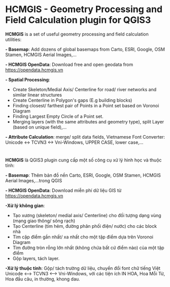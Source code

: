 # HCMGIS - Geometry Processing and Field Calculation plugin for QGIS3

**HCMGIS** is a set of useful geometry processing and field calculation utilities:


**- Basemap**: Add dozens of global basemaps from Carto, ESRI, Google, OSM Stamen, HCMGIS Aerial Images,...

**- HCMGIS OpenData**:  Download free and open geodata from https://opendata.hcmgis.vn

**- Spatial Processing**: 

+ Create Skeleton/Medial Axis/ Centerline for road/ river networks and similar linear structures
+ Create Centerline in Polygon's gaps (E.g building blocks)
+ Finding closest/ farthest pair of Points in a Point set based on Voronoi Diagram
+ Finding Largest Empty Circle of a Point set.
+ Merging layers (with the same attributes and geometry type), split Layer (based on unique field),...

**- Attribute Calculation**: merge/ split data fields, Vietnamese Font Converter: Unicode <-> TCVN3 <-> Vni-Windows, UPPER CASE, lower case,...

# 

**HCMGIS** là QGIS3 plugin cung cấp một số công cụ xử lý hình học và thuộc tính:


**- Basemap**: Thêm bản đồ nền Carto, ESRI, Google, OSM Stamen, HCMGIS Aerial Images,...trong QGIS

**- HCMGIS OpenData**:  Download miễn phí dữ liệu GIS từ https://opendata.hcmgis.vn


**-Xử lý không gian**: 
+ Tạo xương (skeleton/ medial axis/ Centerline) cho đối tượng dạng vùng (mạng giao thông/ sông rạch)
+ Tạo Centerline (tim hẻm, đường phân phối điện/ nước) cho các block nhà
+ Tìm cặp điểm gần nhất/ xa nhất cho một tập điểm dựa trên Voronoi Diagram
+ Tìm đường tròn rỗng lớn nhất (không chứa bất cứ điểm nào) của một tập điểm
+ Gộp layers, tách layer.

**-Xử lý thuộc tính**: Gộp/ tách trường dữ liệu, chuyển đổi font chữ tiếng Việt Unicode <--> TCVN3 <--> Vni-Windows, với các tiện ích IN HOA, Hoa Mỗi Từ, Hoa đầu câu, in thường, khong dau.
